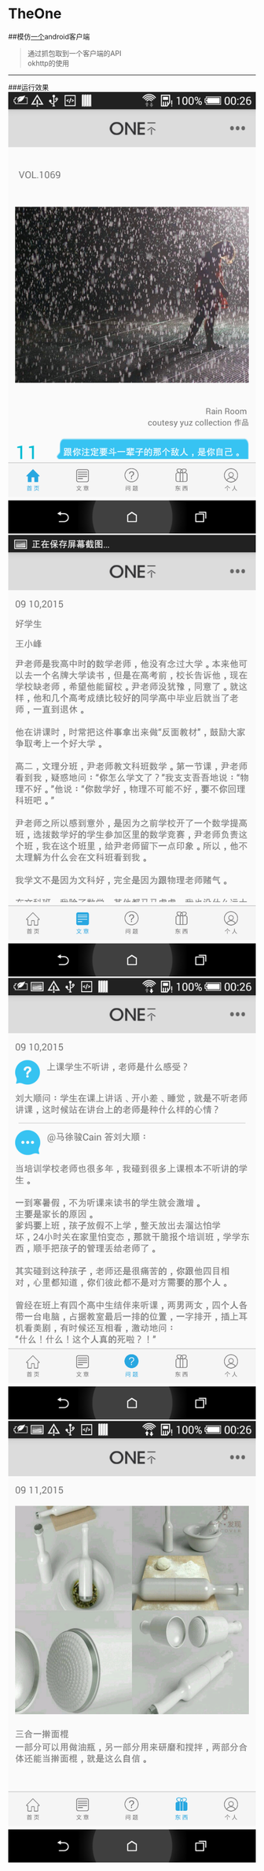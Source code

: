 # TheOne
##模仿[一个](http://wufazhuce.com/)android客户端
>通过抓包取到一个客户端的API   
>okhttp的使用

****
###运行效果  
![](./imgs/1.png)
![](./imgs/2.png)  
![](./imgs/3.png)  
![](./imgs/4.png)
